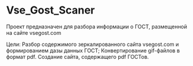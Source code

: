 Vse_Gost_Scaner
===============

Проект предназначен для разбора информации о ГОСТ, размещенной на сайте vsegost.com

Цели:
Разбор содержимого зеркалированного сайта vsegost.com и формированием дазы данных ГОСТ;
Конвертирование gif-файлов в формат pdf.
Создание сайта, содержащего pdf ГОСТов.